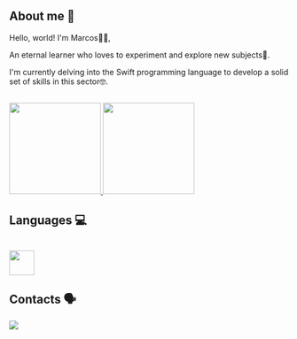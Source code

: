 ## About me 👋

Hello, world! I'm Marcos👨‍💻,

An eternal learner who loves to experiment and explore new subjects🤩.

I'm currently delving into the Swift programming language to develop a solid set of skills in this sector🤓.

##

<div align="leading">  
  <a href="https://github.com/Marc0os/">
    <img height="165em" src="https://github-readme-stats.vercel.app/api?username=Marc0os&show_icons=true&theme=dark">
    <img height="165em" src="https://github-readme-stats.vercel.app/api/top-langs/?theme=light&layout=compact&username=Marc0os">
  </a>
</div>

## Languages 💻

<div style="display: inline_block"><br>
  <img height="45" src="https://cdn.jsdelivr.net/gh/devicons/devicon/icons/swift/swift-original.svg"> 
</div>

## Contacts 🗣️
 
<div> 
  <a href="https://www.linkedin.com/in/marcos-andre-araujo" target="_blank"><img src="https://img.shields.io/badge/-LinkedIn-%230077B5?style=for-the-badge&logo=linkedin&logoColor=white" target="_blank"></a>   
</div>
